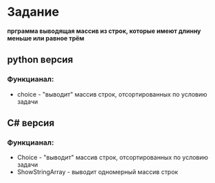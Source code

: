 # Задание
**прграмма выводящая массив из строк, которые имеют длинну меньше или равное трём**
## python версия
### Функцианал:
* choice - "выводит" массив строк, отсортированных по условию задачи
## С# версия
### Функцианал:
* Сhoice - "выводит" массив строк, отсортированных по условию задачи
* ShowStringArray - выводит одномерный массив строк